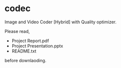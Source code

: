 # codec

Image and Video Coder [Hybrid] with Quality optimizer.




Please read,

  * Project Report.pdf
  * Project Presentation.pptx
  * README.txt
  
before downlaoding. 
